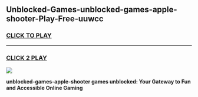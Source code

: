 
## Unblocked-Games-unblocked-games-apple-shooter-Play-Free-uuwcc
<h3>
<a href="https://premium76.site?title=unblocked-games-apple-shooter&ref=15A">CLICK TO PLAY</a></h3>
<hr>

<h3>
<a href="https://premium76.site?title=unblocked-games-apple-shooter&ref=15A">CLICK 2 PLAY</a>
  
</h3>

<a href="https://premium76.site?title=unblocked-games-apple-shooter&ref=15A"><img src="https://clearcache.store/games.png"></a>


**unblocked-games-apple-shooter games unblocked: Your Gateway to Fun and Accessible Online Gaming**
